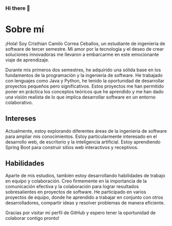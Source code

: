 ### Hi there 👋
# Sobre mí

¡Hola! Soy Cristhian Camilo Correa Ceballos, un estudiante de ingeniería de software de tercer semestre. Mi amor por la tecnología y el deseo de crear soluciones innovadoras me llevaron a embarcarme en este emocionante viaje de aprendizaje.

Durante mis primeros dos semestres, he adquirido una sólida base en los fundamentos de la programación y la ingeniería de software. He trabajado con lenguajes como Java y Python, he tenido la oportunidad de desarrollar proyectos pequeños pero significativos. Estos proyectos me han permitido poner en práctica los conceptos teóricos que he aprendido y me han dado una visión realista de lo que implica desarrollar software en un entorno colaborativo.

## Intereses

Actualmente, estoy explorando diferentes áreas de la ingeniería de software para ampliar mis conocimientos. Estoy particularmente interesado en el desarrollo web, de escritorio y la inteligencia artificial. Estoy aprendiendo Spring Boot para construir sitios web interactivos y receptivos.

## Habilidades

Aparte de mis estudios, también estoy desarrollando habilidades de trabajo en equipo y colaboración. Creo firmemente en la importancia de la comunicación efectiva y la colaboración para lograr resultados sobresalientes en proyectos de software. He participado en varios proyectos de equipo, donde he aprendido a trabajar en conjunto con otros desarrolladores, compartir ideas y resolver problemas de manera eficiente.

Gracias por visitar mi perfil de GitHub y espero tener la oportunidad de colaborar contigo pronto!
